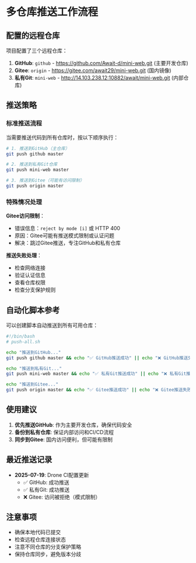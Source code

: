 # 多仓库推送工作流程

## 配置的远程仓库
项目配置了三个远程仓库：

1. **GitHub**: `github` - https://github.com/Await-d/mini-web.git (主要开发仓库)
2. **Gitee**: `origin` - https://gitee.com/await29/mini-web.git (国内镜像)
3. **私有Git**: `mini-web` - http://14.103.238.12:10882/await/mini-web.git (内部仓库)

## 推送策略

### 标准推送流程
当需要推送代码到所有仓库时，按以下顺序执行：

```bash
# 1. 推送到GitHub（主仓库）
git push github master

# 2. 推送到私有Git仓库
git push mini-web master

# 3. 推送到Gitee（可能有访问限制）
git push origin master
```

### 特殊情况处理

**Gitee访问限制**：
- 错误信息：`reject by mode [i]` 或 HTTP 400
- 原因：Gitee可能有推送模式限制或认证问题
- 解决：跳过Gitee推送，专注GitHub和私有仓库

**推送失败处理**：
- 检查网络连接
- 验证认证信息
- 查看仓库权限
- 检查分支保护规则

## 自动化脚本参考

可以创建脚本自动推送到所有可用仓库：

```bash
#!/bin/bash
# push-all.sh

echo "推送到GitHub..."
git push github master && echo "✅ GitHub推送成功" || echo "❌ GitHub推送失败"

echo "推送到私有Git..."
git push mini-web master && echo "✅ 私有Git推送成功" || echo "❌ 私有Git推送失败"

echo "推送到Gitee..."
git push origin master && echo "✅ Gitee推送成功" || echo "❌ Gitee推送失败"
```

## 使用建议

1. **优先推送GitHub**: 作为主要开发仓库，确保代码安全
2. **备份到私有仓库**: 保证内部访问和CI/CD流程
3. **同步到Gitee**: 国内访问便利，但可能有限制

## 最近推送记录

- **2025-07-19**: Drone CI配置更新
  - ✅ GitHub: 成功推送
  - ✅ 私有Git: 成功推送  
  - ❌ Gitee: 访问被拒绝（模式限制）

## 注意事项

- 确保本地代码已提交
- 检查远程仓库连接状态
- 注意不同仓库的分支保护策略
- 保持仓库同步，避免版本分歧